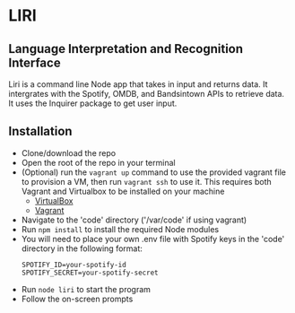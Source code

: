 # LIRI
## Language Interpretation and Recognition Interface

Liri is a command line Node app that takes in input and returns data. It intergrates with the Spotify, OMDB, and Bandsintown APIs to retrieve data. It uses the Inquirer package to get user input.

## Installation

- Clone/download the repo
- Open the root of the repo in your terminal
- (Optional) run the `vagrant up` command to use the provided vagrant file to provision a VM, then run `vagrant ssh` to use it. This requires both Vagrant and Virtualbox to be installed on your machine
    * [VirtualBox](https://www.virtualbox.org/wiki/Downloads)
    * [Vagrant](https://www.vagrantup.com/downloads.html)
- Navigate to the 'code' directory ('/var/code' if using vagrant)
- Run `npm install` to install the required Node modules
- You will need to place your own .env file with Spotify keys in the 'code' directory in the following format:
    ```
    SPOTIFY_ID=your-spotify-id
    SPOTIFY_SECRET=your-spotify-secret
    ```
- Run `node liri` to start the program
- Follow the on-screen prompts



